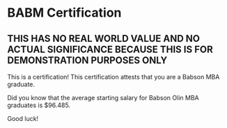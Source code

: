 # BABM Certification
## **THIS HAS NO REAL WORLD VALUE AND NO ACTUAL SIGNIFICANCE BECAUSE THIS IS FOR DEMONSTRATION PURPOSES ONLY**

This is a certification!
This certification attests that you are a Babson MBA graduate.

Did you know that the average starting salary for Babson Olin MBA graduates is $96.485.

Good luck!
